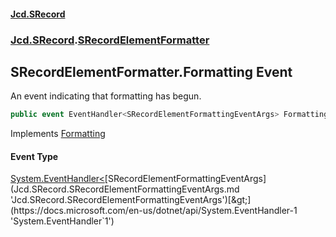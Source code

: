 #### [Jcd.SRecord](index.md 'index')
### [Jcd.SRecord](Jcd.SRecord.md 'Jcd.SRecord').[SRecordElementFormatter](Jcd.SRecord.SRecordElementFormatter.md 'Jcd.SRecord.SRecordElementFormatter')

## SRecordElementFormatter.Formatting Event

An event indicating that formatting has begun.

```csharp
public event EventHandler<SRecordElementFormattingEventArgs> Formatting;
```

Implements [Formatting](Jcd.SRecord.ISRecordElementFormatter.Formatting.md 'Jcd.SRecord.ISRecordElementFormatter.Formatting')

#### Event Type
[System.EventHandler&lt;](https://docs.microsoft.com/en-us/dotnet/api/System.EventHandler-1 'System.EventHandler`1')[SRecordElementFormattingEventArgs](Jcd.SRecord.SRecordElementFormattingEventArgs.md 'Jcd.SRecord.SRecordElementFormattingEventArgs')[&gt;](https://docs.microsoft.com/en-us/dotnet/api/System.EventHandler-1 'System.EventHandler`1')